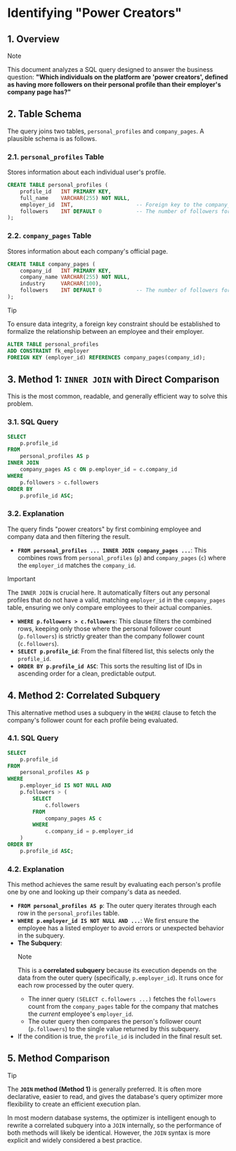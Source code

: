 # Identifying "Power Creators"

## 1. Overview
> [!NOTE]
> This document analyzes a SQL query designed to answer the business question: **"Which individuals on the platform are 'power creators', defined as having more followers on their personal profile than their employer's company page has?"**

## 2. Table Schema
The query joins two tables, `personal_profiles` and `company_pages`. A plausible schema is as follows.

### 2.1. `personal_profiles` Table
Stores information about each individual user's profile.
```sql
CREATE TABLE personal_profiles (
    profile_id   INT PRIMARY KEY,
    full_name    VARCHAR(255) NOT NULL,
    employer_id  INT,                    -- Foreign key to the company_pages table
    followers    INT DEFAULT 0           -- The number of followers for the personal profile
);
```

### 2.2. `company_pages` Table
Stores information about each company's official page.
```sql
CREATE TABLE company_pages (
    company_id   INT PRIMARY KEY,
    company_name VARCHAR(255) NOT NULL,
    industry     VARCHAR(100),
    followers    INT DEFAULT 0           -- The number of followers for the company page
);
```
> [!TIP]
> To ensure data integrity, a foreign key constraint should be established to formalize the relationship between an employee and their employer.
> ```sql
> ALTER TABLE personal_profiles
> ADD CONSTRAINT fk_employer
> FOREIGN KEY (employer_id) REFERENCES company_pages(company_id);
> ```

## 3. Method 1: `INNER JOIN` with Direct Comparison
This is the most common, readable, and generally efficient way to solve this problem.

### 3.1. SQL Query
```sql
SELECT
    p.profile_id
FROM
    personal_profiles AS p
INNER JOIN
    company_pages AS c ON p.employer_id = c.company_id
WHERE
    p.followers > c.followers
ORDER BY
    p.profile_id ASC;
```

### 3.2. Explanation
The query finds "power creators" by first combining employee and company data and then filtering the result.
*   **`FROM personal_profiles ... INNER JOIN company_pages ...`**: This combines rows from `personal_profiles` (`p`) and `company_pages` (`c`) where the `employer_id` matches the `company_id`.
> [!IMPORTANT]
> The `INNER JOIN` is crucial here. It automatically filters out any personal profiles that do not have a valid, matching `employer_id` in the `company_pages` table, ensuring we only compare employees to their actual companies.
*   **`WHERE p.followers > c.followers`**: This clause filters the combined rows, keeping only those where the personal follower count (`p.followers`) is strictly greater than the company follower count (`c.followers`).
*   **`SELECT p.profile_id`**: From the final filtered list, this selects only the `profile_id`.
*   **`ORDER BY p.profile_id ASC`**: This sorts the resulting list of IDs in ascending order for a clean, predictable output.

## 4. Method 2: Correlated Subquery
This alternative method uses a subquery in the `WHERE` clause to fetch the company's follower count for each profile being evaluated.

### 4.1. SQL Query
```sql
SELECT
    p.profile_id
FROM
    personal_profiles AS p
WHERE
    p.employer_id IS NOT NULL AND
    p.followers > (
        SELECT
            c.followers
        FROM
            company_pages AS c
        WHERE
            c.company_id = p.employer_id
    )
ORDER BY
    p.profile_id ASC;
```

### 4.2. Explanation
This method achieves the same result by evaluating each person's profile one by one and looking up their company's data as needed.
*   **`FROM personal_profiles AS p`**: The outer query iterates through each row in the `personal_profiles` table.
*   **`WHERE p.employer_id IS NOT NULL AND ...`**: We first ensure the employee has a listed employer to avoid errors or unexpected behavior in the subquery.
*   **The Subquery**:
    > [!NOTE]
    > This is a **correlated subquery** because its execution depends on the data from the outer query (specifically, `p.employer_id`). It runs once for each row processed by the outer query.
    *   The inner query `(SELECT c.followers ...)` fetches the `followers` count from the `company_pages` table for the company that matches the *current* employee's `employer_id`.
    *   The outer query then compares the person's follower count (`p.followers`) to the single value returned by this subquery.
*   If the condition is true, the `profile_id` is included in the final result set.

## 5. Method Comparison
> [!TIP]
> The **`JOIN` method (Method 1)** is generally preferred. It is often more declarative, easier to read, and gives the database's query optimizer more flexibility to create an efficient execution plan.
>
> In most modern database systems, the optimizer is intelligent enough to rewrite a correlated subquery into a `JOIN` internally, so the performance of both methods will likely be identical. However, the `JOIN` syntax is more explicit and widely considered a best practice.
